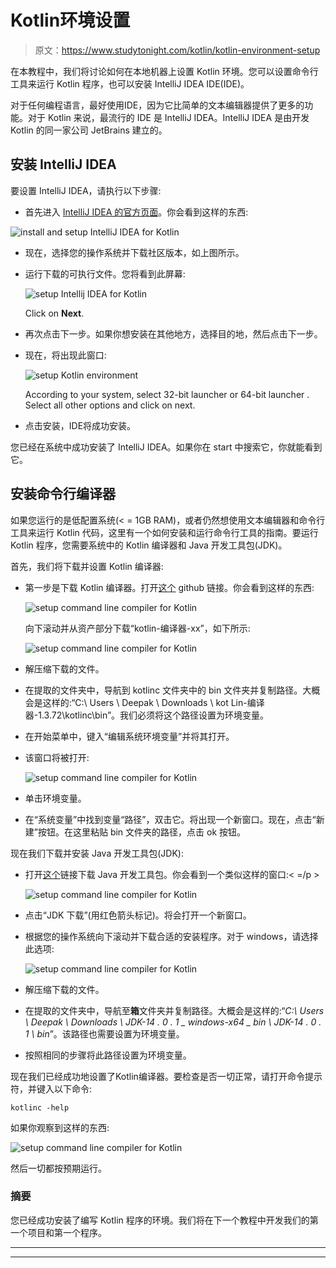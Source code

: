 # Kotlin环境设置

> 原文：<https://www.studytonight.com/kotlin/kotlin-environment-setup>

在本教程中，我们将讨论如何在本地机器上设置 Kotlin 环境。您可以设置命令行工具来运行 Kotlin 程序，也可以安装 IntelliJ IDEA IDE(IDE)。

对于任何编程语言，最好使用IDE，因为它比简单的文本编辑器提供了更多的功能。对于 Kotlin 来说，最流行的 IDE 是 IntelliJ IDEA。IntelliJ IDEA 是由开发 Kotlin 的同一家公司 JetBrains 建立的。

## 安装 IntelliJ IDEA

要设置 IntelliJ IDEA，请执行以下步骤:

*   首先进入 [IntelliJ IDEA 的官方页面](https://www.jetbrains.com/idea/download/)。你会看到这样的东西:

![install and setup IntelliJ IDEA for Kotlin](img/186e75f6e337376e85c3f616e102811c.png)

*   现在，选择您的操作系统并下载社区版本，如上图所示。

*   运行下载的可执行文件。您将看到此屏幕:

    ![setup Intellij IDEA for Kotlin](img/d3affa932f813346b10670942d9abfb8.png)

    Click on **Next**.
*   再次点击下一步。如果你想安装在其他地方，选择目的地，然后点击下一步。

*   现在，将出现此窗口:

    ![setup Kotlin environment](img/59387d1a99f5843eb96b29682985730f.png)

    According to your system, select 32-bit launcher or 64-bit launcher . Select all other options and click on next.
*   点击安装，IDE将成功安装。

您已经在系统中成功安装了 IntelliJ IDEA。如果你在 start 中搜索它，你就能看到它。

## 安装命令行编译器

如果您运行的是低配置系统(< = 1GB RAM)，或者仍然想使用文本编辑器和命令行工具来运行 Kotlin 代码，这里有一个如何安装和运行命令行工具的指南。要运行 Kotlin 程序，您需要系统中的 Kotlin 编译器和 Java 开发工具包(JDK)。

首先，我们将下载并设置 Kotlin 编译器:

*   第一步是下载 Kotlin 编译器。打开[这个](https://github.com/JetBrains/kotlin/releases/tag/v1.3.72) github 链接。你会看到这样的东西:

    ![setup command line compiler for Kotlin](img/80c489a3d8df098c2130042066dcfe92.png)

    向下滚动并从资产部分下载“kotlin-编译器-xx”，如下所示:

    ![setup command line compiler for Kotlin](img/a5c911c37d4e0ceb794772af726ce742.png)

*   解压缩下载的文件。

*   在提取的文件夹中，导航到 kotlinc 文件夹中的 bin 文件夹并复制路径。大概会是这样的:“C:\ Users \ Deepak \ Downloads \ kot Lin-编译器-1.3.72\kotlinc\bin”。我们必须将这个路径设置为环境变量。

*   在开始菜单中，键入“编辑系统环境变量”并将其打开。

*   该窗口将被打开:

    ![setup command line compiler for Kotlin](img/327533cd120ca864bb37a7febc135a14.png)

*   单击环境变量。

*   在“系统变量”中找到变量“路径”，双击它。将出现一个新窗口。现在，点击“新建”按钮。在这里粘贴 bin 文件夹的路径，点击 ok 按钮。

现在我们下载并安装 Java 开发工具包(JDK):

*   打开[这个](https://www.oracle.com/in/java/technologies/javase-downloads.html)链接下载 Java 开发工具包。你会看到一个类似这样的窗口:< =/p >

    ![setup command line compiler for Kotlin](img/332aba298cf92bdd4dfe95b5f0d15c62.png)

*   点击“JDK 下载”(用红色箭头标记)。将会打开一个新窗口。

*   根据您的操作系统向下滚动并下载合适的安装程序。对于 windows，请选择此选项:

    ![setup command line compiler for Kotlin](img/69cfa3d763d7d60aed2bf881e5648707.png)

*   解压缩下载的文件。

*   在提取的文件夹中，导航至**箱**文件夹并复制路径。大概会是这样的:“*C:\ Users \ Deepak \ Downloads \ JDK-14 . 0 . 1 _ windows-x64 _ bin \ JDK-14 . 0 . 1 \ bin*”。该路径也需要设置为环境变量。

*   按照相同的步骤将此路径设置为环境变量。

现在我们已经成功地设置了Kotlin编译器。要检查是否一切正常，请打开命令提示符，并键入以下命令:

```
kotlinc -help
```

如果你观察到这样的东西:

![setup command line compiler for Kotlin](img/491b04e9db3211dded6288b9f60e573a.png)

然后一切都按预期运行。

### 摘要

您已经成功安装了编写 Kotlin 程序的环境。我们将在下一个教程中开发我们的第一个项目和第一个程序。

* * *

* * *